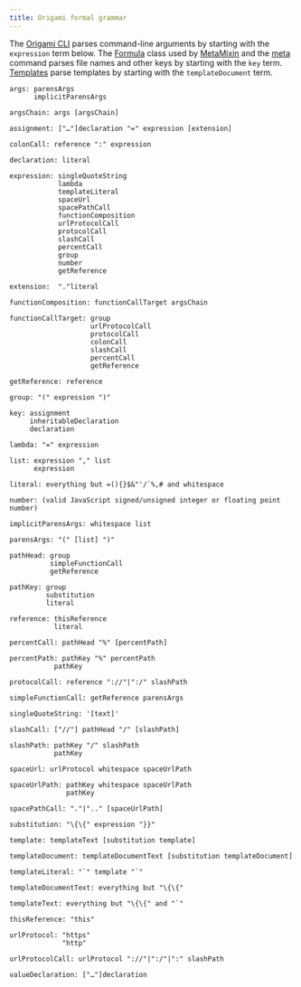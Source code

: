 ```yaml
---
title: Origami formal grammar
---
```


The [Origami CLI](/cli) parses command-line arguments by starting with the `expression` term below. The [Formula](/framework/Formula.html) class used by [MetaMixin](/framework/MetaMixin.html) and the [meta](/cli/meta.html) command parses file names and other keys by starting with the `key` term. [Templates](/framework/templates.html) parse templates by starting with the `templateDocument` term.

```
args: parensArgs
      implicitParensArgs

argsChain: args [argsChain]

assignment: ["…"]declaration "=" expression [extension]

colonCall: reference ":" expression

declaration: literal

expression: singleQuoteString
            lambda
            templateLiteral
            spaceUrl
            spacePathCall
            functionComposition
            urlProtocolCall
            protocolCall
            slashCall
            percentCall
            group
            number
            getReference

extension:  "."literal

functionComposition: functionCallTarget argsChain

functionCallTarget: group
                    urlProtocolCall
                    protocolCall
                    colonCall
                    slashCall
                    percentCall
                    getReference

getReference: reference

group: "(" expression ")"

key: assignment
     inheritableDeclaration
     declaration

lambda: "=" expression

list: expression "," list
      expression

literal: everything but =(){}$&"'/`%,# and whitespace

number: (valid JavaScript signed/unsigned integer or floating point number)

implicitParensArgs: whitespace list

parensArgs: "(" [list] ")"

pathHead: group
          simpleFunctionCall
          getReference

pathKey: group
         substitution
         literal

reference: thisReference
           literal

percentCall: pathHead "%" [percentPath]

percentPath: pathKey "%" percentPath
           pathKey

protocolCall: reference "://"|":/" slashPath

simpleFunctionCall: getReference parensArgs

singleQuoteString: '[text]'

slashCall: ["//"] pathHead "/" [slashPath]

slashPath: pathKey "/" slashPath
           pathKey

spaceUrl: urlProtocol whitespace spaceUrlPath

spaceUrlPath: pathKey whitespace spaceUrlPath
              pathKey

spacePathCall: "."|".." [spaceUrlPath]

substitution: "\{\{" expression "}}"

template: templateText [substitution template]

templateDocument: templateDocumentText [substitution templateDocument]

templateLiteral: "`" template "`"

templateDocumentText: everything but "\{\{"

templateText: everything but "\{\{" and "`"

thisReference: "this"

urlProtocol: "https"
             "http"

urlProtocolCall: urlProtocol "://"|":/"|":" slashPath

valueDeclaration: ["…"]declaration
```
